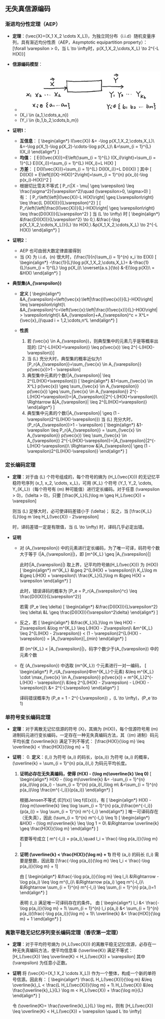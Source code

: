 ## 无失真信源编码

### 渐进均分性定理（AEP）
- **定理**：\(\vec{X}=(X_1 X_2 \cdots X_L)\)，为独立同分布（i.i.d）随机变量序列，具有渐近均分性质（AEP，Asymptotic equipartition property）：
    \[\forall \varepsilon > 0，当 L \to \infty时，p(X_1,X_2,\cdots,X_L) \to 2^{-L H(X)}\]

- **信源编码模型**：
    - ![信源模型](image/image-39.png)
    - \(X_i \in \{a_1,\cdots,a_n\}\)
    - \(Y_i \in \{b_1,b_2,\cdots,b_m\}\)

- **证明1**：
    - **互信息**：
        \[
        \begin{align*}
        I(\vec{X}) &= -\log p(X_1,X_2,\cdots,X_L)\\
        &=-\log p(X_1)-\log p(X_2)-\cdots-\log p(X_L)\\
        &=\sum_{i = 1}^{L} I(X_i)
        \end{align*}
        \]
    - **均值**：
        \[
        E\{I(\vec{X})\}=E\left\{\sum_{i = 1}^{L} I(X_i)\right\}=\sum_{i = 1}^{L} E\{I(X_i)\}=\sum_{i = 1}^{L} H(X_i)=L H(X)
        \]
    - **方差**：
        \[
        D\{I(\vec{X})\}=\sum_{i = 1}^{L} D\{I(X_i)\}=L D(I(X))
        \] 其中
        \[
        D(I(X)) = E\left[(I(X)-H(X))^2\right]=\sum_{i = 1}^{n} p(x_i)(-\log p(x_i)-H(X))^2
        \]
    - 根据切比雪夫不等式
        \[
            P_r\{|X - \mu| \geq \varepsilon\} \leq \frac{\sigma^2}{\varepsilon^2}\quad (\varepsilon>0, \sigma>0)
        \] 有：
        \[
        P_r\left\{\left|I(\vec{X})-L H(X)\right| \geq L\varepsilon\right\} \leq \frac{L D(I(X))}{(L\varepsilon)^2}
        \] \[
        P_r\left\{\left|\frac{I(\vec{X})}{L}-H(X)\right| \geq \varepsilon\right\} \leq \frac{D(I(X))}{L\varepsilon^2}
        \] 当 \(L \to \infty\) 时
        \[
        \begin{align*}
        &\frac{D(I(X))}{L\varepsilon^2} \to 0,\\
        &\frac{-\log p(X_1,X_2,\cdots,X_L)}{L} \to H(X),\\
        &p(X_1,X_2,\cdots,X_L) \to 2^{-L H(X)}
        \end{align*}
        \]

- **证明2**：
    - AEP 也可由弱大数定律直接得到
    - 当 \(X\) 为 i.i.d，\(n\) 很大时，\(\frac{1}{n}\sum_{i = 1}^{n} x_i \to E(X)\)
        \[
        \begin{align*}
        -\frac{1}{L}\log p(X_1,X_2,\cdots,X_L)= &-\frac{1}{L}\sum_{i = 1}^{L} \log p(X_i)\\
        \overset{a.s.}{\to} &-E(\log p(X))\\
        = &H(X)
        \end{align*}
        \]

- **典型集\(A_{\varepsilon}\)**
    - **定义**
        \[
        \begin{align*}
        &A_{\varepsilon}=\left\{\vec{x}:\left|\frac{I(\vec{x})}{L}-H(X)\right| \leq \varepsilon\right\}\\
        &A_{\varepsilon}^c=\left\{\vec{x}:\left|\frac{I(\vec{x})}{L}-H(X)\right| > \varepsilon\right\}\\
        &A_{\varepsilon}+A_{\varepsilon}^c = X^L=\{\vec{x}_i\}\quad i = 1,2,\cdots,n^L
        \end{align*}
        \]

    - **性质**
        1. 若 \(\vec{x} \in A_{\varepsilon}\)，则典型集中的元素几乎是等概率出现的:
            \[2^{-L(H(X)+\varepsilon)} \leq p(\vec{x}) \leq 2^{-L(H(X)-\varepsilon)}\]
        2. 当 \(L\) 充分大时，典型集的概率近似为1
            \[P_r\{A_{\varepsilon}\}=\sum_{\vec{x} \in A_{\varepsilon}} p(\vec{x})>1 - \varepsilon\]
        3. 典型集中元素的个数\(|A_{\varepsilon}| \leq 2^{L(H(X)+\varepsilon)}\)
            \[
            \begin{align*}
            &1=\sum_{\vec{x} \in X^L} p(\vec{x}) \geq \sum_{\vec{x} \in A_{\varepsilon}} p(\vec{x}) \geq \sum_{\vec{x} \in A_{\varepsilon}} 2^{-L(H(X)+\varepsilon)}=|A_{\varepsilon}|2^{-L(H(X)+\varepsilon)}\\
            \Rightarrow &|A_{\varepsilon}| \leq 2^{L(H(X)+\varepsilon)}
            \end{align*}
            \]
        4. 典型集中元素的个数\(|A_{\varepsilon}| \geq (1 - \varepsilon)2^{L(H(X)-\varepsilon)}\)
            当 \(L\) 充分大时，\(P_r\{A_{\varepsilon}\}>1 - \varepsilon\)
            \[
            \begin{align*}
            &1-\varepsilon \leq P_r\{A_{\varepsilon}\} = \sum_{\vec{x} \in A_{\varepsilon}} p(\vec{x}) \leq \sum_{\vec{x} \in A_{\varepsilon}} 2^{-L(H(X)-\varepsilon)}=|A_{\varepsilon}|2^{-L(H(X)-\varepsilon)}\\
            \Rightarrow &|A_{\varepsilon}| \geq (1 - \varepsilon)2^{L(H(X)-\varepsilon)}
            \end{align*}
            \]

### 定长编码定理
- **定理**：对于由 \(L\) 个符号组成的，每个符号的熵为 \(H_L(\vec{X})\) 的无记忆平稳符号序列 \(x_1, x_2, \cdots, x_L\)，可用 \(K_L\) 个符号 \(Y_1, Y_2, \cdots, Y_{K_L}\)（每个符号有 \(m\) 种可能值）进行定长编码。对于任意 \(\varepsilon > 0\)，\(\delta > 0\)，只要
    \[\frac{K_L}{L}\log m \geq H_L(\vec{X}) + \varepsilon\]

    则当 \(L\) 足够大时，必可使译码差错小于 \(\delta\)；
    反之，当
    \[\frac{K_L}{L}\log m \leq H_L(\vec{X}) - 2\varepsilon\]

    时，译码差错一定是有限值，当 \(L \to \infty\) 时，译码几乎必定出错。

- **证明**
    - 对 \(A_{\varepsilon}\) 中的元素进行定长编码，为了唯一可译，码符号个数大于等于 \(|A_{\varepsilon}|\)，即
        \[m^{K_L} \geq |A_{\varepsilon}|\]

        此时\(|A_{\varepsilon}|\) 取上界，记平均符号熵\(H_L(\vec{X})\) 为 \(H(X)\)
        \[
        \begin{align*}
        m^{K_L} &\geq 2^{L(H(X) + \varepsilon)}\\
        K_L\log m &\geq L(H(X) + \varepsilon)\\
        \frac{K_L}{L}\log m &\geq H(X) + \varepsilon
        \end{align*}
        \]

        此时，错误译码的概率为 \[P_e = P_r\{A_{\varepsilon}^c\} \leq \frac{D(I(X))}{L\varepsilon^2}\]

        若需 \(P_e \leq \delta\)
        \[
        \begin{align*}
        &\frac{D(I(X))}{L\varepsilon^2} \leq \delta\\
        &L \geq \frac{D(I(X))}{\varepsilon^2\delta}
        \end{align*}
        \]

    - 反之，若 
        \[
        \begin{align*}
        &\frac{K_L}{L}\log m \leq H(X) - 2\varepsilon\\
        &\log m^{K_L} \leq L(H(X) - 2\varepsilon)\\
        &m^{K_L} \leq 2^{L(H(X) - 2\varepsilon)} < (1 - \varepsilon)2^{L(H(X) - \varepsilon)} = |A_{\varepsilon}|_{min}
        \end{align*}
        \]

        即 \(m^{K_L} < |A_{\varepsilon}|\)，码字个数少于\(A_{\varepsilon}\) 中的元素个数

    - 在 \(A_{\varepsilon}\) 中选取 \(m^{K_L}\) 个元素进行一对一编码，
        \[
        \begin{align*}
        P_r(A_{\varepsilon}中m^{K_L}个元素) &\leq m^{K_L} \cdot \max_{\vec{x} \in A_{\varepsilon}} p(\vec{x}) = m^{K_L}2^{-L(H(X) - \varepsilon)}\\
        &\leq 2^{L(H(X) - 2\varepsilon) - L(H(X) - \varepsilon)}\\
        &= 2^{-L\varepsilon}
        \end{align*}
        \]

        译码错误概率为 \(P_e = 1 - 2^{-L\varepsilon}\) ，\(L \to \infty\)，\(P_e \to 1\)

### 单符号变长编码定理
- **定理**：对于离散无记忆信源的符号 \(X\)，其熵为 \(H(X)\)，每个信源符号用 \(m\) 进制码元进行变长编码，一定存在一种无失真编码方法，其（\(m\) 进制）码元平均长度 \(\overline{k}\) 满足下列不等式：
    \[\frac{H(X)}{\log m} \leq \overline{k} < \frac{H(X)}{\log m} + 1\]

- **证明**：
    0. **定义**：\(l_i\) 为符号 \(a_i\) 的码长，\(p(a_i)\) 为符号 \(a_i\) 的概率，\(\overline{k} = \sum_{i = 1}^{n} p(a_i)l_i\) 为码元平均长度。
    1. **证明必存在无失真编码，使得 \(H(X) - (\log m)\overline{k} \leq 0\)**
        \[
        \begin{align*}
        H(X) - (\log m)\overline{k} &= -\sum_{i = 1}^{n} p(a_i)\log p(a_i) - \sum_{i = 1}^{n} p(a_i)l_i\log m\\
        &=\sum_{i = 1}^{n} p(a_i)\log \frac{m^{-l_i}}{p(a_i)}
        \end{align*}
        \]

        根据Jensen不等式 \(E[f(x)] \leq f(E(x))\)，有
        \[
        \begin{align*}
        H(X) - (\log m)\overline{k} \leq \log \sum_{i = 1}^{n} p(a_i)\frac{m^{-l_i}}{p(a_i)} = \log \sum_{i = 1}^{n} m^{-l_i}
        \end{align*}
        \]
        唯一可译码存在（无失真），因此 \(\sum_{i = 1}^{n} m^{-l_i} \leq 1\)
        \[
        \begin{align*}
        &H(X) - (\log m)\overline{k} \leq \log 1 = 0\\
        &\Rightarrow \overline{k} \geq \frac{H(X)}{\log m}
        \end{align*}
        \]

        若要等号成立
        \[
        m^{-l_i} = p(a_i),\quad l_i = \frac{-\log p(a_i)}{\log m}
        \]
    2. **证明 \(\overline{k} < \frac{H(X)}{\log m} + 1\)**
        符号 \(a_i\) 的码长 \(l_i\) 需要是整数，因此取
        \[\frac{-\log p(a_i)}{\log m} \leq l_i < \frac{-\log p(a_i)}{\log m} + 1\]

        由
        \[
        \begin{align*}
        &\frac{-\log p(a_i)}{\log m} \leq l_i\\
        &\Rightarrow -\log p(a_i) \leq \log m^{l_i}\\
        &\Rightarrow p(a_i) \geq m^{-l_i}\\
        &\Rightarrow \sum_{i = 1}^{n} m^{-l_i} \leq \sum_{i = 1}^{n} p(a_i)=1
        \end{align*}
        \]

        表明 \(l_i\) 满足唯一可译码存在的条件。
        由
        \[
        \begin{align*}
        l_i &< \frac{-\log p(a_i)}{\log m} + 1\\
        \sum_{i = 1}^{n} l_i p(a_i) &< \sum_{i = 1}^{n} p(a_i)(\frac{-\log p(a_i)}{\log m} + 1)\\
        \overline{k} &< \frac{H(X)}{\log m} + 1
        \end{align*}
        \]

### 离散平稳无记忆序列变长编码定理（香农第一定理）
- **定理**：对于平均符号熵为 \(H_L(\vec{X})\) 的离散平稳无记忆信源，必存在一种无失真编码方法，使平均信息率 \(\overline{K}\) 满足不等式：
    \[H_L(\vec{X}) \leq \overline{K} < H_L(\vec{X}) + \varepsilon\]
    其中 \(\varepsilon\) 为任意小正数。

- **证明**
    将 \(\vec{X}=(X_1 X_2 \cdots X_L)\) 作为一个整体，构成一个新的单符号信源。因此有：
    \[
    \begin{align*}
    \frac{L H_L(\vec{X})}{\log m} &\leq \overline{k}_L < \frac{L H_L(\vec{X})}{\log m} + 1\\
    H_L(\vec{X}) &\leq \frac{\overline{k}_L}{L} \log m < H_L(\vec{X}) + \frac{\log m}{L}
    \end{align*}
    \]

    令 \(\overline{K}= \frac{\overline{k}_L}{L} \log m\)，则有
    \[H_L(\vec{X}) \leq \overline{K} < H_L(\vec{X}) + \varepsilon \quad L \to \infty\] 